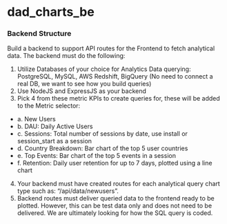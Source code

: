 # dad_charts_be

### **Backend Structure**

Build a backend to support API routes for the Frontend to fetch analytical data.
The backend must do the following:

1. Utilize Databases of your choice for Analytics Data querying: PostgreSQL, MySQL, AWS
Redshift, BigQuery (No need to connect a real DB, we want to see how you build
queries)
2. Use NodeJS and ExpressJS as your backend
3. Pick 4 from these metric KPIs to create queries for, these will be added to the Metric
selector:
* a. New Users
* b. DAU: Daily Active Users
* c. Sessions: Total number of sessions by date, use install or session_start as a
session
* d. Country Breakdown: Bar chart of the top 5 user countries
* e. Top Events: Bar chart of the top 5 events in a session
* f. Retention: Daily user retention for up to 7 days, plotted using a line chart
4. Your backend must have created routes for each analytical query chart type such as:
“/api/data/newusers”.
5. Backend routes must deliver queried data to the frontend ready to be plotted. However,
this can be test data only and does not need to be delivered. We are ultimately looking
for how the SQL query is coded.
